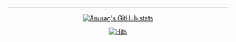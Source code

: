 <!--
<img src="https://img.shields.io/badge/python-9cf?style=plastic&logo=python&logoColor=3776AB"/> <img src="https://img.shields.io/badge/django-green?style=plastic&logo=django&logoColor=092E20"/>
-->
<div align="center">
  


---
[![Anurag's GitHub stats](https://github-readme-stats.vercel.app/api?username=palza4dev&show_icons=true&include_all_commits=true)](https://github.com/anuraghazra/github-readme-stats)



[![Hits](https://hits.seeyoufarm.com/api/count/incr/badge.svg?url=https%3A%2F%2Fgithub.com%2Fpalza4dev&count_bg=%2379C83D&title_bg=%23555555&icon=&icon_color=%23E7E7E7&title=hits&edge_flat=false)](https://hits.seeyoufarm.com)


</div>
